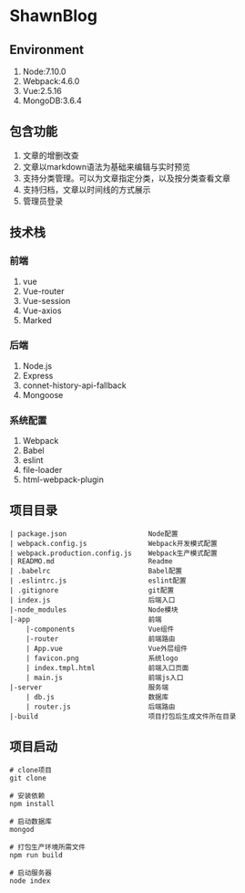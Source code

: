 # ShawnBlog
## Environment
1. Node:7.10.0
2. Webpack:4.6.0
3. Vue:2.5.16
4. MongoDB:3.6.4
## 包含功能
1. 文章的增删改查
2. 文章以markdown语法为基础来编辑与实时预览
3. 支持分类管理。可以为文章指定分类，以及按分类查看文章
4. 支持归档，文章以时间线的方式展示
5. 管理员登录
## 技术栈
### 前端
1. vue
2. Vue-router
3. Vue-session
4. Vue-axios
5. Marked
### 后端
1. Node.js
2. Express
3. connet-history-api-fallback
4. Mongoose
### 系统配置
1. Webpack
2. Babel
3. eslint
4. file-loader
5. html-webpack-plugin
## 项目目录
```
| package.json                    Node配置
| webpack.config.js               Webpack开发模式配置
| webpack.production.config.js    Webpack生产模式配置
| READMO.md                       Readme
| .babelrc                        Babel配置
| .eslintrc.js                    eslint配置
| .gitignore                      git配置
| index.js                        后端入口
|-node_modules                    Node模块
|-app                             前端
    |-components                  Vue组件
    |-router                      前端路由
    | App.vue                     Vue外层组件
    | favicon.png                 系统logo
    | index.tmpl.html             前端入口页面
    | main.js                     前端js入口
|-server                          服务端
    | db.js                       数据库
    | router.js                   后端路由
|-build                           项目打包后生成文件所在目录
```
## 项目启动
```
# clone项目
git clone

# 安装依赖
npm install

# 启动数据库
mongod

# 打包生产环境所需文件
npm run build

# 启动服务器
node index
```
